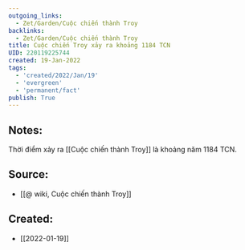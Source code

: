 ```yaml
---
outgoing_links:
  - Zet/Garden/Cuộc chiến thành Troy
backlinks:
  - Zet/Garden/Cuộc chiến thành Troy
title: Cuộc chiến Troy xảy ra khoảng 1184 TCN
UID: 220119225744
created: 19-Jan-2022
tags:
  - 'created/2022/Jan/19'
  - 'evergreen'
  - 'permanent/fact'
publish: True
---
```

## Notes:
Thời điểm xảy ra [[Cuộc chiến thành Troy]] là khoảng năm 1184 TCN.

## Source:
- [[@ wiki, Cuộc chiến thành Troy]]



## Created:
- [[2022-01-19]]
